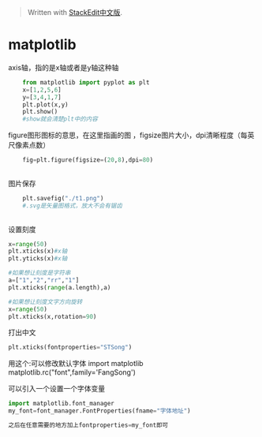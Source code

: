 > Written with [StackEdit中文版](https://stackedit.cn/).

# matplotlib

axis轴，指的是x轴或者是y轴这种轴

```python
	from matplotlib import pyplot as plt
	x=[1,2,5,6]
	y=[3,4,1,7]
	plt.plot(x,y)
	plt.show()
	#show就会清楚plt中的内容
```  
figure图形图标的意思，在这里指画的图 ，figsize图片大小，dpi清晰程度（每英尺像素点数）
```python
	fig=plt.figure(figsize=(20,8),dpi=80)
	
```  
图片保存
```python
	plt.savefig("./t1.png")
	#.svg是矢量图格式，放大不会有锯齿
	
```  
设置刻度
```python
x=range(50)
plt.xticks(x)#x轴
plt.yticks(x)#x轴
```
```python
#如果想让刻度是字符串
a=["1","2","rr","1"]
plt.xticks(range(a.length),a)
```
```python
#如果想让刻度文字方向旋转
x=range(50)
plt.xticks(x,rotation=90)
```

打出中文
```python    
plt.xticks(fontproperties="STSong")

```


用这个:可以修改默认字体
import matplotlib matplotlib.rc("font",family='FangSong')

可以引入一个设置一个字体变量
```python
import matplotlib.font_manager
my_font=font_manager.FontProperties(fname="字体地址")

之后在任意需要的地方加上fontproperties=my_font即可
```
<!--stackedit_data:
eyJoaXN0b3J5IjpbMTE1MzQ3ODM5MiwtMjAwMTUwMjA2NiwtMT
c0NjQ4NTQ5NCwtMzgyMDg1ODUxLC01MDc2NDgyOTksMTQzNTc2
MTIsNjgwMzgwMzEyLDE2NzcwNzU2NDMsLTIxMzM1NTI1MzAsNj
IwOTg1NDAwLDU3ODI5MDQ5LC0xODg0OTAxNDE0LDU3ODI5MDQ5
XX0=
-->